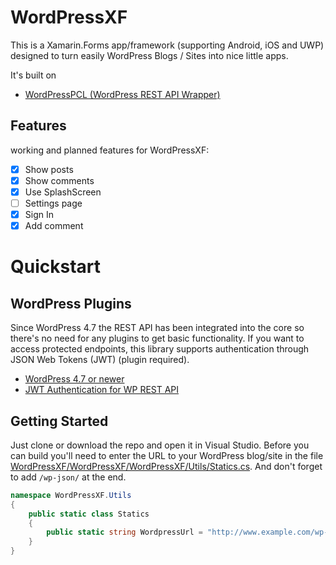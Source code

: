 # WordPressXF
This is a Xamarin.Forms app/framework (supporting Android, iOS and UWP) designed to turn easily WordPress Blogs / Sites into nice little apps.

It's built on
* [WordPressPCL (WordPress REST API Wrapper)](https://github.com/ThomasPe/WordPressPCL)

## Features
working and planned features for WordPressXF:
- [x] Show posts
- [x] Show comments
- [x] Use SplashScreen
- [ ] Settings page
- [x] Sign In
- [x] Add comment

# Quickstart

## WordPress Plugins
Since WordPress 4.7 the REST API has been integrated into the core so there's no need for any plugins to get basic functionality. If you want to access protected endpoints, this library supports authentication through JSON Web Tokens (JWT) (plugin required).

* [WordPress 4.7 or newer](https://wordpress.org/)
* [JWT Authentication for WP REST API](https://wordpress.org/plugins/jwt-authentication-for-wp-rest-api/)

## Getting Started

Just clone or download the repo and open it in Visual Studio. Before you can build you'll need to enter the URL to your WordPress blog/site in the file [WordPressXF/WordPressXF/WordPressXF/Utils/Statics.cs](https://github.com/wp-net/WordPressXF/blob/master/WordPressXF/WordPressXF/WordPressXF/Utils/Statics.cs). And don't forget to add `/wp-json/` at the end.

```c#
namespace WordPressXF.Utils
{
    public static class Statics
    {
        public static string WordpressUrl = "http://www.example.com/wp-json/";
    }
}
```

